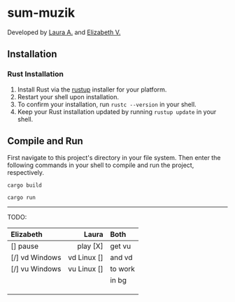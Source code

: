 # sum-muzik
Developed by [Laura A.](https://github.com/sally55uwu) and [Elizabeth V.](https://github.com/feliiizabeth)

## Installation
### Rust Installation
1. Install Rust via the [rustup](https://rustup.rs/) installer for your platform.
1. Restart your shell upon installation.
1. To confirm your installation, run `rustc --version` in your shell.
1. Keep your Rust installation updated by running `rustup update` in your shell.

## Compile and Run
First navigate to this project's directory in your file system. Then enter the following commands in your shell to compile and run the project, respectively.

```
cargo build
```

```
cargo run
```

----

TODO:

| Elizabeth      | Laura     |Both     |
|:---------------|----------:|:--------|
|[] pause        |play [X]   |get vu   |
|[/] vd Windows  |vd Linux []|and vd   |
|[/] vu Windows  |vu Linux []|to work  |
|                |           |in bg    |
|                |           |         |
|                |           |         |
|                |           |         |

